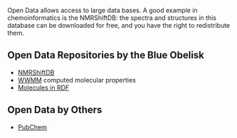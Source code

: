 Open Data allows access to large data bases. A good example in chemoinformatics is the NMRShiftDB: the spectra and structures in this database can be downloaded for free, and you have the right to redistribute them.

Open Data Repositories by the Blue Obelisk
-------------------------------------------

* [NMRShiftDB](http://nmrshiftdb.org/)
* [WWMM](http://www.dspace.cam.ac.uk/handle/1810/724) computed molecular properties
* [Molecules in RDF](http://rdf.openmolecules.net/)

Open Data by Others
-------------------

* [PubChem](http://pubchem.ncbi.nlm.nih.gov/)
